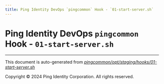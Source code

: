 ```yaml
---
title: Ping Identity DevOps `pingcommon` Hook - `01-start-server.sh`
---
```


# Ping Identity DevOps `pingcommon` Hook - `01-start-server.sh`

---
This document is auto-generated from _[pingcommon/opt/staging/hooks/01-start-server.sh](https://github.com/pingidentity/pingidentity-docker-builds/blob/master/pingcommon/opt/staging/hooks/01-start-server.sh)_

Copyright © 2024 Ping Identity Corporation. All rights reserved.
